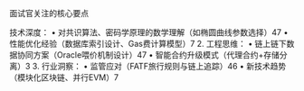 面试官关注的核心要点

技术深度：
• 对共识算法、密码学原理的数学理解（如椭圆曲线参数选择）47
• 性能优化经验（数据库索引设计、Gas费计算模型）7
2. 工程思维：
• 链上链下数据协同方案（Oracle喂价机制设计）47
• 智能合约升级模式（代理合约+存储分离）3
3. 行业洞察：
• 监管应对（FATF旅行规则与链上追踪）46
• 新技术趋势（模块化区块链、并行EVM）7
